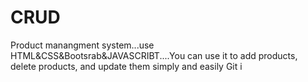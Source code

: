 # CRUD
Product manangment system...use HTML&amp;CSS&amp;Bootsrab&amp;JAVASCRIBT....You can use it to add products, delete products, and update them simply and easily
Git i